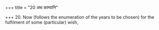 +++
title = "20 अथ काम्यानि"

+++
20. Now (follows the enumeration of the years to be chosen) for the fulfilment of some (particular) wish,
